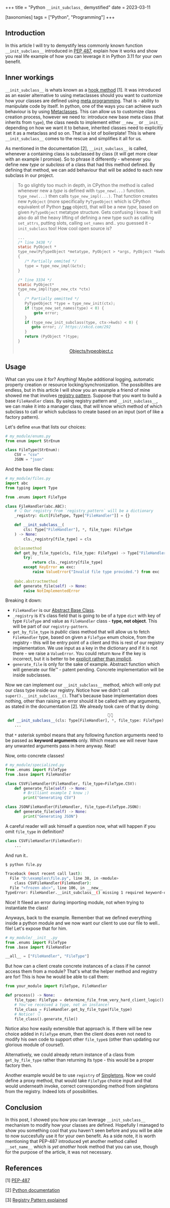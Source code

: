 +++
title = "Python `__init_subclass_` demystified"
date = 2023-03-11

[taxonomies]
tags = ["Python", "Programming"]
+++

## Introduction

In this article I will try to demystify less commonly known function `__init_subclass__` introduced in [PEP 487](https://peps.python.org/pep-0487/), explain how it works and show you real life example of how you can leverage it in Python 3.11 for your own benefit.

<!-- more -->

## Inner workings

`__init_subclass__` is whats known as a [hook method](https://www.oreilly.com/library/view/learning-python-design/9781785888038/ch08s03.html#:~:text=A%20hook%20is%20a%20method,it%20can%20easily%20ignore%20this.) [1]. It was introduced as an easier alternative to using metaclasses should you want to customize how your classes are defined using [meta programming](https://en.wikipedia.org/wiki/Metaprogramming#:~:text=Metaprogramming%20is%20a%20programming%20technique,even%20modify%20itself%20while%20running.). That is - ability to manipulate code by itself. In python, one of the ways you can achieve such behaviour is by using [Metaclasses](https://docs.python.org/3/reference/datamodel.html#metaclasses). This can allow us to customize class creation process, however we need to: introduce new base meta class (that inherits from `type`), the class needs to implement either `__new__` or `__init__` depending on how we want it to behave, inherited classes need to explicitly set it as a metaclass and so on. That is a lot of boilerplate! This is where `__init_subclass__` comes to the rescue and simplifies it all for us.

As mentioned in the documentation [2], `__init_subclass__` is called, whenever a containing class is subclassed by class (it will get more clear with an example I promise). So to phrase it differently - whenever you define new *type* or *subclass* of a class that had this method defined. By defining that method, we can add behaviour that will be added to each new subclass in our project.


> To go slightly too much in depth, in CPython the method is called whenever new a *type* is defined with `type_new(...)` function. `type_new(...)` then calls `type_new_impl(...)`. That function creates new `PyObject` (more specifically `PyTypeObject` which is CPython equivalent of Python [`type`](https://docs.python.org/3/library/functions.html#type) object), that will be a new *type*, based on given `PyTypeObject` metatype structure. Gets confusing I know. It will also do all the heavy lifting of defining a new type such as calling `set_attrs`, putting slots, calling `set_names` and.. you guessed it - `init_subclass` too! How cool open source is?
> ```C
> ...
> /* line 3438 */
>static PyObject *
> type_new(PyTypeObject *metatype, PyObject > *args, PyObject *kwds)
> {
>    /* Partially ommited */
>    type = type_new_impl(&ctx);     
> }
> 
> /* line 3334 */
> static PyObject*
> type_new_impl(type_new_ctx *ctx)
> {
>    /* Partially ommitted */
>    PyTypeObject *type = type_new_init(ctx);
>    if (type_new_set_names(type) < 0) {
>        goto error;
>    }
>    if (type_new_init_subclass(type, ctx->kwds) < 0) {
>       goto error; // https://xkcd.com/292
>    }
>    return (PyObject *)type;
> }
> ```
><p align=center><a href="https://github.com/python/cpython/blob/main/Objects/typeobject.c#L3334">Objects/typeobject.c</a>

## Usage

What can you use it for? Anything! Maybe additional logging, automatic property creation or resource locking/synchronization. The possibilites are endless, but in this article I will show you an example a friend of mine showed me that involves [registry pattern](https://charlesreid1.github.io/python-patterns-the-registry.html). Suppose that you want to build a base `FileHandler` class. By using registry pattern and `__init_subclass__`, we can make it into a manager class, that will know which method of which subclass to call or which subclass to create based on an input (sort of like a factory pattern). 


Let's define `enum` that lists our choices:
```python
# my_module/enums.py
from enum import StrEnum

class FileType(StrEnum):
    CSV = "csv"
    JSON = "json"
```

And the base file class:
```python
# my_module/files.py
import abc
from typing import Type

from .enums import FileType

class FileHandler(abc.ABC):
    # 👇 Our registry from `registry_pattern` will be a dictionary
    _registry: dict[FileType, Type["FileHandler"]] = {}

    def __init_subclass__(
        cls: Type["FileHandler"], *, file_type: FileType
    ) -> None:
        cls._registry[file_type] = cls

    @classmethod
    def get_by_file_type(cls, file_type: FileType) -> Type["FileHandler"]:
        try:
            return cls._registry[file_type]
        except KeyError as exc:
            raise ValueError("Invalid file type provided.") from exc
    
    @abc.abstractmethod
    def generate_file(self) -> None:
        raise NotImplementedError
```

Breaking it down:
* `FileHandler` is our [Abstract Base Class](https://docs.python.org/3/library/abc.html).
* `_registry` is it's class field that is going to be of a type `dict` with key of type `FileType` and value as `FileHandler` class - **type, not object**. This will be part of our `registry-pattern`. 
* `get_by_file_type` is *public* class method that will allow us to fetch `FileHandler` type, based on given a `FileType` enum choice, from the registry - this will be entry point of a client and this is rest of our registry implementation. We use input as a key in the dictionary and if it is not there - we raise a `ValueError`. You could return `None` if the key is incorrect, but it is better to be [explicit rather than implicit](https://peps.python.org/pep-0020/).
* `generate_file` is only for the sake of example. Abstract function which will generate our file™ - patent pending. Concrete implementation will be inside subclasses.

Now we can implement our `__init_subclass__` method, which will only put our class type inside our registry. Notice how we didn't call `super().__init_subclass__()`. That's because base implementation does nothing, other than raising an error should it be called with any arguments, as stated in the documentation [2]. We already took care of that by doing:
```python
                                             👇👇
 def __init_subclass__(cls: Type[FileHandler], *, file_type: FileType):
    ...
```
that `*` asterisk symbol means that any following function arguments need to be passed as **keyword arguments** only. Which means we will never have any unwanted arguments pass in here anyway. Neat!

Now, onto concrete classes!

```python
# my_module/specialized.py
from .enums import FileType
from .base import FileHandler

class CSVFileHandler(FileHandler, file_type=FileType.CSV):
    def generate_file(self) -> None:
        # Brilliant example I know ;)
        print("Generating CSV") 

class JSONFileHandler(FileHandler, file_type=FileType.JSON):
    def generate_file(self) -> None:
        print("Generating JSON")
```

A careful reader will ask himself a question now, what will happen if you omit `file_type` in definition?

```python
class CSVFileHandler(FileHandler):
    ...
```
And run it..
```bash
$ python file.py

Traceback (most recent call last):
  File "D:\examples\file.py", line 38, in <module>
    class CSVFileHandler(FileHandler):
  File "<frozen abc>", line 106, in __new__
TypeError: FileHandler.__init_subclass__() missing 1 required keyword-only argument: 'file_type'
```

Nice! It fileed an error during importing module, not when trying to instantiate the class! 

Anyways, back to the example. Remember that we defined everything inside a python module and we now want our client to use our file to well.. file! Let's expose that for him.

```python
# my_module/__init__.py
from .enums import FileType
from .base import FileHandler

__all__ = ["FileHandler", "FileType"]
```

But how can a client create concrete instances of a class if he cannot access them from a module? That's what the helper method and registry are for! This is how he would be able to call them:

```python
from your_module import FileType, FileHandler

def process() -> None:
    file_type: FileType = determine_file_from_very_hard_client_logic() 
    # You've received a type, not an instance!
    file_class = FileHandler.get_by_file_type(file_type)
    # Notice! 👇
    file_class().generate_file()
```

Notice also how easily extensible that approach is. If there will be new choice added in `FileType` enum, then the client does even not need to modify his own code to support other `file_type`s (other than updating our glorious module of course!).

Alternatively, we could already return instance of a class from `get_by_file_type` rather than returning its type - this would be a proper factory then. 

Another example would be to use `registry` of [Singletons](https://en.wikipedia.org/wiki/Singleton_pattern#:~:text=In%20software%20engineering%2C%20the%20singleton,class%20to%20a%20singular%20instance.). Now we could define a proxy method, that would take `FileType` choice input and that would underneath invoke, correct corresponding method from singletons from the registry. Indeed lots of possibilities.

## Conclusion

In this post, I showed you how you can leverage `__init_subclass__` mechanism to modify how your classes are defined. Hopefully I managed to show you something cool that you haven't seen before and you will be able to now succesfully use it for your own benefit. As a side note, it is worth mentioning that PEP-487 introduced yet another method called `__set_name__` which is *yet another* hook method that you can use, though for the purpose of the article, it was not necessary.

## References

[1] [PEP-487](https://peps.python.org/pep-0487/)

[2] [Python documentation](https://docs.python.org/3/reference/datamodel.html#object.__init_subclass__)

[3] [Registry Pattern explained](https://charlesreid1.github.io/python-patterns-the-registry.html) 